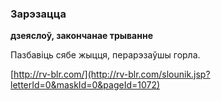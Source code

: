 ### Зарэзацца
**дзеяслоў, закончанае трыванне**

Пазбавіць сябе жыцця, перарэзаўшы горла.

<a rel="author">[http://rv-blr.com/](http://rv-blr.com/slounik.jsp?letterId=0&maskId=0&pageId=1072)</a>

